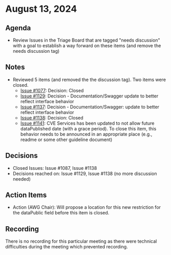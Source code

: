 # August 13, 2024

## Agenda
*  Review Issues in the Triage Board that are tagged "needs discussion" with a goal to establish a way forward on these items (and remove the needs discussion tag)

## Notes
* Reviewed 5 items (and removed the the discussion tag).  Two items were closed.
  * [Issue #1077](https://github.com/CVEProject/cve-services/issues/1077): Decision: Closed
  * [Issue #1129](https://github.com/CVEProject/cve-services/issues/1129): Decision -  Documentation/Swagger update to better reflect interface behavior
  * [Issue #1137](https://github.com/CVEProject/cve-services/issues/1037): Decision - Documentation/Swagger: update to better reflect interface behavior
  * [Issue #1138](https://github.com/CVEProject/cve-services/issues/1138): Decision: Closed
  * [Issue #1141](https://github.com/CVEProject/cve-services/issues/1141): CVE Services has been updated to not allow future dataPublished date (with a grace period).  To close this item, this behavior needs to be announced in an appropriate place (e.g., readme or some other guideline document)

## Decisions

*  Closed Issues: Issue #1087, Issue #1138
*  Decisions reached on: Issue #1129, Issue #1138  (no more discussion needed)  

## Action Items

* Action (AWG Chair): Will propose a location for this new restriction for the dataPublic field before this item is closed. 

## Recording

There is no recording for this particular meeting as there were technical difficulties during the meeting which prevented recording. 
